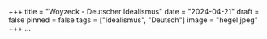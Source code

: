 +++
title = "Woyzeck - Deutscher Idealismus"
date = "2024-04-21"
draft = false
pinned = false
tags = ["Idealismus", "Deutsch"]
image = "hegel.jpeg"
+++
...